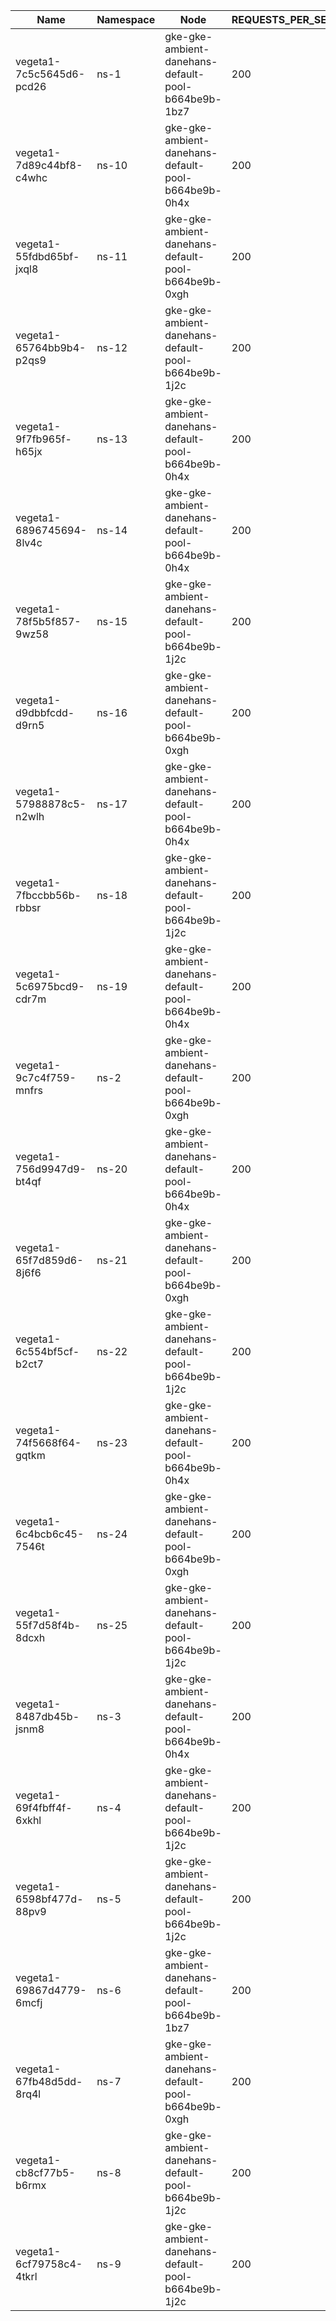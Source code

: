 | Name | Namespace | Node | REQUESTS_PER_SECOND | DURATION | CONNECTIONS | MAX_CONNECTIONS |
|------|-----------|------|---------------------|----------|-------------|-----------------|
| vegeta1-7c5c5645d6-pcd26 | ns-1 | gke-gke-ambient-danehans-default-pool-b664be9b-1bz7 | 200 | 10m | 100 | 100 |
| vegeta1-7d89c44bf8-c4whc | ns-10 | gke-gke-ambient-danehans-default-pool-b664be9b-0h4x | 200 | 10m | 100 | 100 |
| vegeta1-55fdbd65bf-jxql8 | ns-11 | gke-gke-ambient-danehans-default-pool-b664be9b-0xgh | 200 | 10m | 100 | 100 |
| vegeta1-65764bb9b4-p2qs9 | ns-12 | gke-gke-ambient-danehans-default-pool-b664be9b-1j2c | 200 | 10m | 100 | 100 |
| vegeta1-9f7fb965f-h65jx | ns-13 | gke-gke-ambient-danehans-default-pool-b664be9b-0h4x | 200 | 10m | 100 | 100 |
| vegeta1-6896745694-8lv4c | ns-14 | gke-gke-ambient-danehans-default-pool-b664be9b-0h4x | 200 | 10m | 100 | 100 |
| vegeta1-78f5b5f857-9wz58 | ns-15 | gke-gke-ambient-danehans-default-pool-b664be9b-1j2c | 200 | 10m | 100 | 100 |
| vegeta1-d9dbbfcdd-d9rn5 | ns-16 | gke-gke-ambient-danehans-default-pool-b664be9b-0xgh | 200 | 10m | 100 | 100 |
| vegeta1-57988878c5-n2wlh | ns-17 | gke-gke-ambient-danehans-default-pool-b664be9b-0h4x | 200 | 10m | 100 | 100 |
| vegeta1-7fbccbb56b-rbbsr | ns-18 | gke-gke-ambient-danehans-default-pool-b664be9b-1j2c | 200 | 10m | 100 | 100 |
| vegeta1-5c6975bcd9-cdr7m | ns-19 | gke-gke-ambient-danehans-default-pool-b664be9b-0h4x | 200 | 10m | 100 | 100 |
| vegeta1-9c7c4f759-mnfrs | ns-2 | gke-gke-ambient-danehans-default-pool-b664be9b-0xgh | 200 | 10m | 100 | 100 |
| vegeta1-756d9947d9-bt4qf | ns-20 | gke-gke-ambient-danehans-default-pool-b664be9b-0h4x | 200 | 10m | 100 | 100 |
| vegeta1-65f7d859d6-8j6f6 | ns-21 | gke-gke-ambient-danehans-default-pool-b664be9b-0xgh | 200 | 10m | 100 | 100 |
| vegeta1-6c554bf5cf-b2ct7 | ns-22 | gke-gke-ambient-danehans-default-pool-b664be9b-1j2c | 200 | 10m | 100 | 100 |
| vegeta1-74f5668f64-gqtkm | ns-23 | gke-gke-ambient-danehans-default-pool-b664be9b-0h4x | 200 | 10m | 100 | 100 |
| vegeta1-6c4bcb6c45-7546t | ns-24 | gke-gke-ambient-danehans-default-pool-b664be9b-0xgh | 200 | 10m | 100 | 100 |
| vegeta1-55f7d58f4b-8dcxh | ns-25 | gke-gke-ambient-danehans-default-pool-b664be9b-1j2c | 200 | 10m | 100 | 100 |
| vegeta1-8487db45b-jsnm8 | ns-3 | gke-gke-ambient-danehans-default-pool-b664be9b-0h4x | 200 | 10m | 100 | 100 |
| vegeta1-69f4fbff4f-6xkhl | ns-4 | gke-gke-ambient-danehans-default-pool-b664be9b-1j2c | 200 | 10m | 100 | 100 |
| vegeta1-6598bf477d-88pv9 | ns-5 | gke-gke-ambient-danehans-default-pool-b664be9b-1j2c | 200 | 10m | 100 | 100 |
| vegeta1-69867d4779-6mcfj | ns-6 | gke-gke-ambient-danehans-default-pool-b664be9b-1bz7 | 200 | 10m | 100 | 100 |
| vegeta1-67fb48d5dd-8rq4l | ns-7 | gke-gke-ambient-danehans-default-pool-b664be9b-0xgh | 200 | 10m | 100 | 100 |
| vegeta1-cb8cf77b5-b6rmx | ns-8 | gke-gke-ambient-danehans-default-pool-b664be9b-1j2c | 200 | 10m | 100 | 100 |
| vegeta1-6cf79758c4-4tkrl | ns-9 | gke-gke-ambient-danehans-default-pool-b664be9b-1j2c | 200 | 10m | 100 | 100 |
